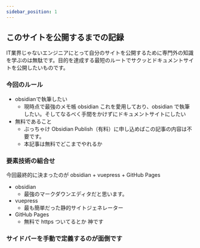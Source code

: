 ```yaml
---
sidebar_position: 1
---
```


## このサイトを公開するまでの記録
IT業界じゃないエンジニアにとって自分のサイトを公開するために専門外の知識を学ぶのは無駄です。目的を達成する最短のルートでサクッとドキュメントサイトを公開したいものです。

### 今回のルール
- obsidianで執筆したい
	- 現時点で最強のメモ帳 obsidian これを愛用しており、obsidian で執筆したい。そしてなるべく手間をかけずにドキュメントサイトにしたい
- 無料であること
	- ぶっちゃけ Obsidian Publish（有料）に申し込めばこの記事の内容は不要です。
	- 本記事は無料でどこまでやれるか

### 要素技術の組合せ
今回最終的に決まったのが
obsidian + vuepress + GitHub Pages

- obsidian 
	- 最強のマークダウンエディタだと思います。
- vuepress
	- 最も簡単だった静的サイトジェネレーター
- GitHub Pages
	- 無料で https ついてるとか 神です

### サイドバーを手動で定義するのが面倒です


